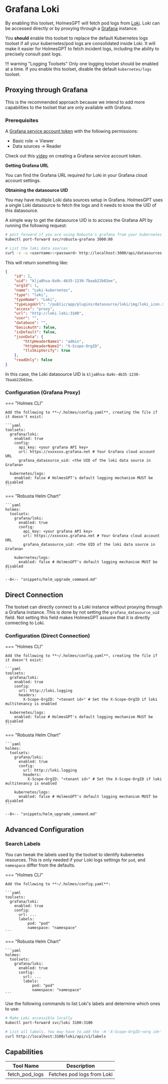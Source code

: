 # Grafana Loki

By enabling this toolset, HolmesGPT will fetch pod logs from [Loki](https://grafana.com/oss/loki/). Loki can be accessed directly or by proxying through a [Grafana](https://grafana.com/oss/grafana/) instance.

You **should** enable this toolset to replace the default Kubernetes logs toolset if all your kubernetes/pod logs are consolidated inside Loki. It will make it easier for HolmesGPT to fetch incident logs, including the ability to precisely consult past logs.

!!! warning "Logging Toolsets"
    Only one logging toolset should be enabled at a time. If you enable this toolset, disable the default `kubernetes/logs` toolset.

## Proxying through Grafana

This is the recommended approach because we intend to add more capabilities to the toolset that are only available with Grafana.

### Prerequisites

A [Grafana service account token](https://grafana.com/docs/grafana/latest/administration/service-accounts/) with the following permissions:

* Basic role -> Viewer
* Data sources -> Reader

Check out this [video](https://www.loom.com/share/f969ab3af509444693802254ab040791?sid=aa8b3c65-2696-4f69-ae47-bb96e8e03c47) on creating a Grafana service account token.

**Getting Grafana URL**

You can find the Grafana URL required for Loki in your Grafana cloud account settings.

**Obtaining the datasource UID**

You may have multiple Loki data sources setup in Grafana. HolmesGPT uses a single Loki datasource to fetch the logs and it needs to know the UID of this datasource.

A simple way to get the datasource UID is to access the Grafana API by running the following request:

```bash
# port forward if you are using Robusta's grafana from your kubernetes cluster
kubectl port-forward svc/robusta-grafana 3000:80

# List the loki data sources
curl -s -u <username>:<password> http://localhost:3000/api/datasources | jq '.[] | select(.type == "loki")'
```

This will return something like:

```json
{
    "id": 2,
    "uid": "klja8hsa-8a9c-4b35-1230-7baab22b02ee",
    "orgId": 1,
    "name": "Loki-kubernetes",
    "type": "loki",
    "typeName": "Loki",
    "typeLogoUrl": "/public/app/plugins/datasource/loki/img/loki_icon.svg",
    "access": "proxy",
    "url": "http://loki.loki:3100",
    "user": "",
    "database": "",
    "basicAuth": false,
    "isDefault": false,
    "jsonData": {
        "httpHeaderName1": "admin",
        "httpHeaderName2": "X-Scope-OrgID",
        "tlsSkipVerify": true
    },
    "readOnly": false
}
```

In this case, the Loki datasource UID is `klja8hsa-8a9c-4b35-1230-7baab22b02ee`.

### Configuration (Grafana Proxy)

=== "Holmes CLI"

    Add the following to **~/.holmes/config.yaml**, creating the file if it doesn't exist:

    ```yaml
    toolsets:
      grafana/loki:
        enabled: true
        config:
          api_key: <your grafana API key>
          url: https://xxxxxxx.grafana.net # Your Grafana cloud account URL
          grafana_datasource_uid: <the UID of the loki data source in Grafana>

      kubernetes/logs:
        enabled: false # HolmesGPT's default logging mechanism MUST be disabled
    ```

=== "Robusta Helm Chart"

    ```yaml
    holmes:
      toolsets:
        grafana/loki:
          enabled: true
          config:
            api_key: <your grafana API key>
            url: https://xxxxxxx.grafana.net # Your Grafana cloud account URL
            grafana_datasource_uid: <the UID of the loki data source in Grafana>

        kubernetes/logs:
          enabled: false # HolmesGPT's default logging mechanism MUST be disabled
    ```

    --8<-- "snippets/helm_upgrade_command.md"

## Direct Connection

The toolset can directly connect to a Loki instance without proxying through a Grafana instance. This is done by not setting the `grafana_datasource_uid` field. Not setting this field makes HolmesGPT assume that it is directly connecting to Loki.

### Configuration (Direct Connection)

=== "Holmes CLI"

    Add the following to **~/.holmes/config.yaml**, creating the file if it doesn't exist:

    ```yaml
    toolsets:
      grafana/loki:
        enabled: true
        config:
          url: http://loki.logging
          headers:
            X-Scope-OrgID: "<tenant id>" # Set the X-Scope-OrgID if loki multitenancy is enabled

      kubernetes/logs:
        enabled: false # HolmesGPT's default logging mechanism MUST be disabled
    ```

=== "Robusta Helm Chart"

    ```yaml
    holmes:
      toolsets:
        grafana/loki:
          enabled: true
          config:
            url: http://loki.logging
            headers:
              X-Scope-OrgID: "<tenant id>" # Set the X-Scope-OrgID if loki multitenancy is enabled

        kubernetes/logs:
          enabled: false # HolmesGPT's default logging mechanism MUST be disabled
    ```

    --8<-- "snippets/helm_upgrade_command.md"

## Advanced Configuration

### Search Labels

You can tweak the labels used by the toolset to identify kubernetes resources. This is only needed if your Loki logs settings for `pod`, and `namespace` differ from the defaults.

=== "Holmes CLI"

    Add the following to **~/.holmes/config.yaml**:

    ```yaml
    toolsets:
      grafana/loki:
        enabled: true
        config:
          url: ...
          labels:
              pod: "pod"
              namespace: "namespace"
    ```

=== "Robusta Helm Chart"

    ```yaml
    holmes:
      toolsets:
        grafana/loki:
          enabled: true
          config:
            url: ...
            labels:
                pod: "pod"
                namespace: "namespace"
    ```

Use the following commands to list Loki's labels and determine which ones to use:

```bash
# Make Loki accessible locally
kubectl port-forward svc/loki 3100:3100

# List all labels. You may have to add the -H 'X-Scope-OrgID:<org id>' option with a valid org id
curl http://localhost:3100/loki/api/v1/labels
```

## Capabilities

| Tool Name | Description |
|-----------|-------------|
| fetch_pod_logs | Fetches pod logs from Loki |
